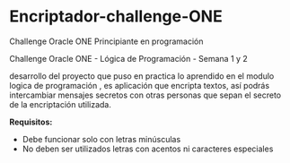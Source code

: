 # Encriptador-challenge-ONE
Challenge Oracle ONE Principiante en programación 

Challenge Oracle ONE - Lógica de Programación - Semana 1 y 2

desarrollo del proyecto  que  puso en practica  lo aprendido en el modulo logica  de  programación , es aplicación que encripta textos, así podrás intercambiar mensajes secretos con otras personas que sepan el secreto de la encriptación utilizada.

**Requisitos:**
- Debe funcionar solo con letras minúsculas
- No deben ser utilizados letras con acentos ni caracteres especiales
